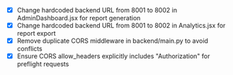- [x] Change hardcoded backend URL from 8001 to 8002 in AdminDashboard.jsx for report generation
- [x] Change hardcoded backend URL from 8001 to 8002 in Analytics.jsx for report export
- [x] Remove duplicate CORS middleware in backend/main.py to avoid conflicts
- [x] Ensure CORS allow_headers explicitly includes "Authorization" for preflight requests
